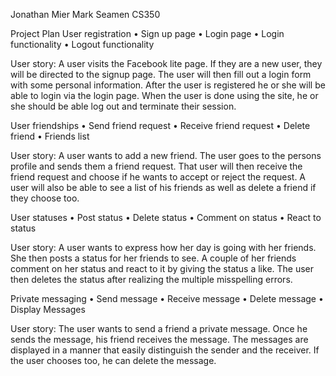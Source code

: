 Jonathan Mier
Mark Seamen CS350 

Project Plan
User registration
  •	Sign up page
  •	Login page
  •	Login functionality 
  •	Logout functionality 

User story: A user visits the Facebook lite page. If they are a new user, they will be directed to the signup page. The user will then fill out a login form with some personal information. After the user is registered he or she will be able to login via the login page. When the user is done using the site, he or she should be able log out and terminate their session. 

User friendships
•	Send friend request
•	Receive friend request
•	Delete friend
•	Friends list

User story: A user wants to add a new friend. The user goes to the persons profile and sends them a friend request. That user will then receive the friend request and choose if he wants to accept or reject the request. A user will also be able to see a list of his friends as well as delete a friend if they choose too.

User statuses
•	Post status
•	Delete status
•	Comment on status
•	React to status

User story: A user wants to express how her day is going with her friends. She then posts a status for her friends to see. A couple of her friends comment on her status and react to it by giving the status a like. The user then deletes the status after realizing the multiple misspelling errors.

Private messaging
•	Send message
•	Receive message
•	Delete message
•	Display Messages

User story: The user wants to send a friend a private message. Once he sends the message, his friend receives the message. The messages are displayed in a manner that easily distinguish the sender and the receiver. If the user chooses too, he can delete the message. 
